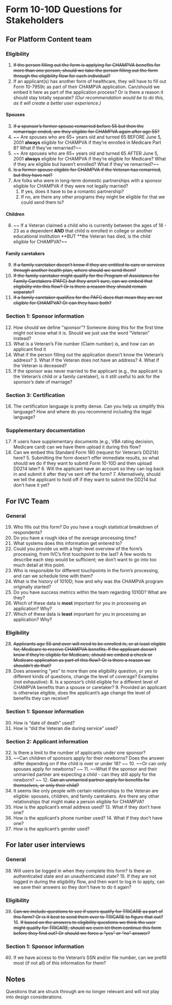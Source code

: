 # Form 10-10D Questions for Stakeholders

## For Platform Content team

### Eligibility

1. ~~If the person filling out the form is applying for CHAMPVA benefits for more than one person, should we take the person filling out the form through the eligibility flow for each individual?~~
2. If an applicant(s) has another form of healthcare, they will have to fill out Form 10-7959c as part of their CHAMPVA application. Can/should we embed it here as part of the application process? Or is there a reason it should stay totally separate? _(Our recommendation would be to do this, as it will create a better user experience.)_

#### Spouses

3. ~~If a sponsor’s former spouse remarried before 55 but then the remarriage ended, are they eligible for CHAMPVA again after age 55?~~
4. ~~ Are spouses who are 65+ years old and turned 65 BEFORE June 5, 2001 **always** eligible for CHAMPVA if they’re enrolled in Medicare Part B? What if they’ve remarried?~~
5. ~~   Are spouses who are 65+ years old and turned 65 AFTER June 5, 2001 **always** eligible for CHAMPVA if they’re eligible for Medicare? What if they are eligible but haven’t enrolled? What if they’ve remarried?~~
6. ~~Is a former spouse eligible for CHAMPVA if the Veteran has remarried, but they have not?~~
7. Are folks who were in long-term domestic partnerships with a sponsor eligible for CHAMPVA if they were not legally married? 
    1. If yes, does it have to be a romantic partnership? 
    2. If no, are there any other programs they might be eligible for that we could send them to?

#### Children

8. ~~ If a Veteran claimed a child who is currently between the ages of 18 - 23 as a dependent **AND** that child is enrolled in college or another educational institution **BUT **the Veteran has died, is the child eligible for CHAMPVA?~~

#### Family caretakers

9. ~~If a family caretaker doesn’t know if they are entitled to care or services through another health plan, where should we send them?~~
10. ~~If the family caretaker might qualify for the Program of Assistance for Family Caretakers (PAFC) but they aren’t sure, can we embed that eligibility into this flow? Or is there a reason they should remain separate?~~
11. ~~If a family caretaker qualifies for the PAFC does that mean they are not eligible for CHAMPVA? Or can they have both?~~

### Section 1: Sponsor information

12. How should we define "sponsor"? Someone doing this for the first time might not know what it is. Should we just use the word “Veteran” instead?
13. What is a Veteran’s File number (Claim number) is, and how can an applicant find it
14. What if the person filling out the application doesn’t know the Veteran’s address? 
    3. What if the Veteran does not have an address? 
    4. What if the Veteran is deceased?
15. If the sponsor was never married to the applicant (e.g., the applicant is the Veteran’s child or a family caretaker), is it still useful to ask for the sponsor’s date of marriage?

### Section 3: Certification

16. The certification language is pretty dense. Can you help us simplify this language? How and where do you recommend including the legal language?

### Supplementary documentation

17. If users have supplementary documents (e.g., VBA rating decision, Medicare card) can we have them upload it during this flow?
18. Can we embed this Standard Form 180 (request for Veteran’s DD214) here? 
    5. Submitting the form doesn’t offer immediate results, so what should we do if they want to submit Form 10-10D and then upload DD214 later? 
    6. Will the applicant have an account so they can log back in and submit it after they’ve sent off the form? 
    7. Alternatively, should we tell the applicant to hold off if they want to submit the DD214 but don't have it yet?

## For IVC Team

### General

19. Who fills out this form? Do you have a rough statistical breakdown of respondents?
20. Do you have a rough idea of the average processing time?
21. What systems does this information get entered to?
22. Could you provide us with a high-level overview of the form’s processing, from IVC’s first touchpoint to the last? A few words to describe each step would be sufficient; we don’t want to go into too much detail at this point.
23. Who is responsible for different touchpoints in the form’s processing, and can we schedule time with them?
24. What is the history of 1010D; how and why was the CHAMPVA program originally started?
25. Do you have success metrics within the team regarding 1010D? What are they?
26. Which of these data is **most** important for you in processing an application? Why?
27. Which of these data is **least** important for you in processing an application? Why?

### Eligibility

28. ~~Applicants age 55 and over will need to be enrolled in, or at least eligible for, Medicare to receive CHAMPVA benefits. If the applicant doesn’t know if they’re eligible for Medicare,  should we embed a check or Medicare application as part of this flow? Or is there a reason we shouldn’t do that?~~
29. Does answering “yes” to more than one eligibility question, or yes to different kinds of questions, change the level of coverage? Examples (not exhaustive):
    8. Is a sponsor’s child eligible for a different level of CHAMPVA benefits than a spouse or caretaker?
    9. Provided an applicant is otherwise eligible, does the applicant’s age change the level of benefits they can receive?

### Section 1: Sponsor information

30. How is “date of death” used?
31. How is “did the Veteran die during service” used?

### Section 2: Applicant information

32. Is there a limit to the number of applicants under one sponsor?
33. ~~Can children of sponsors apply for their newborns? Does the answer differ depending on if the child is over or under 18? ~~
    10. ~~Or can only spouses apply for newborns? ~~
    11. ~~What if the sponsor and their unmarried partner are expecting a child - can they still apply for the newborn? ~~
    12. ~~Can an unmarried partner apply for benefits for themselves, or only their child?~~
34. It seems like only people with certain relationships to the Veteran are eligible: spouses, children, and family caretakers. Are there any other relationships that might make a person eligible for CHAMPVA?
35. How is the applicant’s email address used?
    13. What if they don’t have one?
36. How is the applicant’s phone number used?
    14. What if they don’t have one?
37. How is the applicant’s gender used?

## For later user interviews

### General

38. Will users be logged in when they complete this form? Is there an authenticated state and an unauthenticated state?
    15. If they are not logged in during the eligibility flow, and then want to log in to apply, can we save their answers so they don’t have to do it again?

### Eligibility

39. ~~Can we include questions to see if users qualify for TRICARE as part of this form? Or is it best to send them over to TRICARE to figure that out?~~
    16. ~~If based on the answers to eligibility questions we think the user might qualify for TRICARE, should we even let them continue this form before they find out? Or should we force a “yes” or “no” answer?~~

### Section 1: Sponsor information

40. If we have access to the Veteran’s SSN and/or file number, can we prefill most (if not all) of this information for them?

## Notes
Questions that are struck through are no longer relevant and will not play into design considerations.
